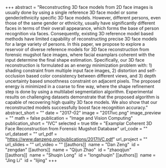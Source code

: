 +++
abstract = "Reconstructing 3D face models from 2D face images is usually done by using a single reference 3D face model or some gender/ethnicity specific 3D face models. However, different persons, even those of the same gender or ethnicity, usually have significantly different faces in terms of their overall appearance, which forms the base of person recognition via faces. Consequently, existing 3D reference model based methods have limited capability of reconstructing precise 3D face models for a large variety of persons. In this paper, we propose to explore a reservoir of diverse reference models for 3D face reconstruction from forensic mugshot face images, where facial examplars coherent with the input determine the final shape estimation. Specifically, our 3D face reconstruction is formulated as an energy minimization problem with: 1) shading constraint from multiple input face images, 2) distortion and self-occlusion based color consistency between different views, and 3) depth uncertainty based smoothness constraint on adjacent pixels. The proposed energy is minimized in a coarse to fine way, where the shape refinement step is done by using a multilabel segmentation algorithm. Experimental results on challenging datasets demonstrate that the proposed algorithm is capable of recovering high quality 3D face models. We also show that our reconstructed models successfully boost face recognition accuracy."
abstract_short = ""
date = "2017-02"
image = "2017ivc.png"
image_preview = ""
math = false
publication = "Image and Vision Computing"
publication_short = "IVC"
selected = true
title = "Examplar Coherent 3D Face Reconstruction from Forensic Mugshot Database"
url_code = ""
url_dataset = ""
url_pdf = "https://www.danzeng.org/publications/2017IVC.pdf"
url_project = ""
url_slides = ""
url_video = ""
[[authors]]
​	name = "Dan Zeng"
​	id = "zengdan"
[[authors]]
​    name = "Qijun Zhao"
​    id = "zhaoqijun"	
[[authors]]
​    name = "Shuqin Long"
​    id = "longshuqin"
[[authors]]
​	name = "Jing Li"
​    id = "lijing"
+++